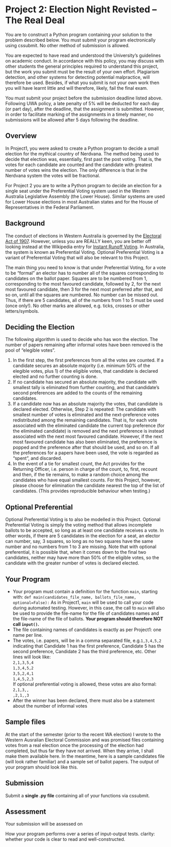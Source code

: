 # Project 2: Election Night Revisted – The Real Deal
You are to construct a Python program containing your solution to the problem described below. You must submit your program electronically using cssubmit. No other method of submission is allowed.

You are expected to have read and understood the University’s guidelines on academic conduct. In accordance with this policy, you may discuss with other students the general principles required to understand this project, but the work you submit must be the result of your own effort. Plagiarism detection, and other systems for detecting potential malpractice, will therefore be used. Besides, if what you submit is not your own work then you will have learnt little and will therefore, likely, fail the final exam.

You must submit your project before the submission deadline listed above. Following UWA policy, a late penalty of 5% will be deducted for each day (or part day), after the deadline, that the assignment is submitted. However, in order to facilitate marking of the assignments in a timely manner, no submissions will be allowed after 5 days following the deadline.

## Overview
In Project1, you were asked to create a Python program to decide a small election for the mythical country of Nerdvana. The method being used to decide that election was, essentially, first past the post voting. That is, the votes for each candidate are counted and the candidate with greatest number of votes wins the election. The only difference is that in the Nerdvana system the votes will be fractional.

For Project 2 you are to write a Python program to decide an election for a single seat under the Preferential Voting system used in the Western Australia Legislative Assembly (the Lower House). Similar systems are used for Lower House elections in most Australian states and for the House of Representatives in the Federal Parliament.

## Background
The conduct of elections in Western Australia is governed by the [Electoral Act of 1907](http://www8.austlii.edu.au/cgi-bin/viewdoc/au/legis/wa/consol_act/ea1907103/s144.html). However, unless you are REALLY keen, you are better off looking instead at the Wikipedia entry for [Instant Runoff Voting](https://en.wikipedia.org/wiki/Instant-runoff_voting#Australia). In Australia, the system is known as Preferential Voting. Optional Preferential Voting is a variant of Preferential Voting that will also be relevant to this Project.

The main thing you need to know is that under Preferential Voting, for a vote to be “formal” an elector has to number all of the squares corresponding to candidates on the ballot paper. Squares are to be numbered from 1, corresponding to the most favoured candidate, followed by 2, for the next most favoured candidate, then 3 for the next most preferred after that, and so on, until all the squares are numbered. No number can be missed out. Thus, if there are 5 candidates, all of the numbers from 1 to 5 must be used (once only!). No other marks are allowed, e.g. ticks, crosses or other letters/symbols.

## Deciding the Election
The following algorithm is used to decide who has won the election. The number of papers remaining after informal votes have been removed is the pool of “elegible votes”.

1. In the first step, the first preferences from all the votes are counted. If a candidate secures an absolute majority (i.e. minimum 50% of the elegible votes, plus 1) of the eligible votes, that candidate is declared elected and no further counting is done.
2. If no candidate has secured an absolute majority, the candidate with smallest tally is eliminated from further counting, and that candidate’s second preferences are added to the counts of the remaining candidates.
3. If a candidate now has an absolute majority the votes, that candidate is declared elected. Otherwise, Step 2 is repeated: The candidate with smallest number of votes is eliminated and the next-preference votes redistributed among the remaining candidates. That is, for each vote associated with the eliminated candidate the current top preference (for the eliminated candidate) is removed and the next preference is instead associated with the next most favoured candidate. However, if the next most favoured candidate has also been eliminated, the preference is popped and the preference after that should be used, and so on. If all the preferences for a papers have been used, the vote is regarded as “spent”, and discarded.
4. In the event of a tie for smallest count, the Act provides for the Returning Officer, i.e. person in charge of the count, to, first, recount and then, if the tie remains, to make a random choice among the candidates who have equal smallest counts. For this Project, however, please choose for elimination the candidate nearest the top of the list of candidates. (This provides reproducible behaviour when testing.)

## Optional Preferential
Optional Preferential Voting is to also be modelled in this Project. Optional Preferential Voting is simply the voting method that allows incomplete ballots to be accepted, so long as at least one candidate receives a vote. In other words, if there are 5 candidates in the election for a seat, an elector can number, say, 3 squares, so long as no two squares have the same number and no numbers from 1 to 3 are missing. Note that with optional preferential, it is possible that, when it comes down to the final two candidates, neither may have more than 50% of the eligible votes, so the candidate with the greater number of votes is declared elected.

## Your Program
* Your program must contain a definition for the function `main`, starting with: `def main(candidates_file_name, ballots_file_name, optional=False):`
As in Project1, `main` will be used to call your code during automated testing. However, in this case, the call to `main` will also be used to provide the file-name for the file of candidates names and the file-name of the file of ballots. **Your program should therefore NOT call `input()`.**
* The file containing names of candidates is exactly as per Project1: one name per line.
* The votes, i.e. papers, will be in a comma separated file, e.g.`1,3,4,5,2` indicating that Candidate 1 has the first preference, Candidate 5 has the second preference, Candidate 2 has the third preference, etc. Other lines will look like:  
`2,1,3,5,4`  
`1,3,4,5,2`  
`3,5,2,4,1`  
`1,4,5,2,3`  
If optional preferential voting is allowed, these votes are also formal:  
`2,1,3,,`  
`,2,1,,3`  
* After the winner has been declared, there must also be a statement about the number of informal votes

## Sample files
At the start of the semester (prior to the recent WA election) I wrote to the Western Ausralian Electoral Commission and was promised files containing votes from a real election once the processing of the election had completed, but thus far they have not arrived. When they arrive, I shall make them available here. In the meantime, here is a sample candidates file (will look rather familiar) and a sample set of ballot papers. The output of your program should look like this.

## Submission
Submit a **single .py file** containing all of your functions via cssubmit.

## Assessment
Your submission will be assessed on

How your program performs over a series of input-output tests.
clarity: whether your code is clear to read and well-constructed.